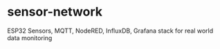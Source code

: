 # sensor-network
ESP32 Sensors, MQTT, NodeRED, InfluxDB, Grafana stack for real world data monitoring
